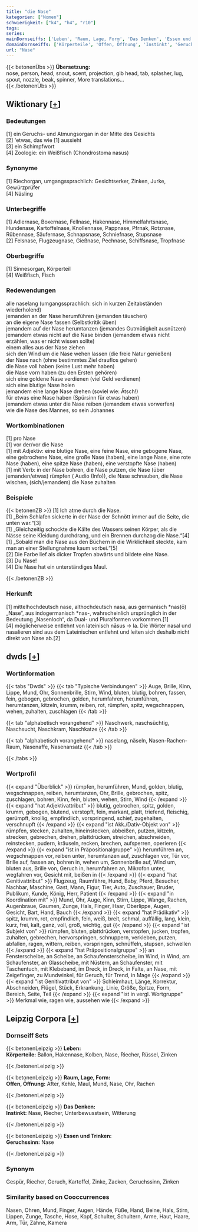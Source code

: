 ```yaml
---
title: "die Nase"
kategorien: ["Nomen"]
schwierigkeit: ["k4", "h4", "r10"]
tags:
series:
mainDornseiffs: ['Leben', 'Raum, Lage, Form', 'Das Denken', 'Essen und Trinken']
domainDornseiffs: ['Körperteile', 'Offen, Öffnung', 'Instinkt', 'Geruchssinn']
url: "Nase"
---
```


{{< betonenÜbs >}}
**Übersetzung:**  
nose, person, head, snout, scent, projection, gib head, tab, splasher, lug, spout, nozzle, beak, spinner, More translations...  
{{< /betonenÜbs >}}

## Wiktionary [[+](https://de.wiktionary.org/wiki/Nase)]

### Bedeutungen
[1] ein Geruchs- und Atmungsorgan in der Mitte des Gesichts  
[2] 'etwas, das wie [1] aussieht  
[3] ein Schimpfwort  
[4] Zoologie: ein Weißfisch (Chondrostoma nasus)  

### Synonyme
[1] Riechorgan, umgangssprachlich: Gesichtserker, Zinken, Jurke, Gewürzprüfer  
[4] Näsling  

### Unterbegriffe
[1] Adlernase, Boxernase, Fellnase, Hakennase, Himmelfahrtsnase, Hundenase, Kartoffelnase, Knollennase, Pappnase, Pfrnak, Rotznase, Rübennase, Säufernase, Schnapsnase, Schniefnase, Stupsnase  
[2] Felsnase, Flugzeugnase, Gießnase, Pechnase, Schiffsnase, Tropfnase  

### Oberbegriffe
[1] Sinnesorgan, Körperteil  
[4] Weißfisch, Fisch  

### Redewendungen
alle naselang (umgangssprachlich: sich in kurzen Zeitabständen wiederholend)  
jemanden an der Nase herumführen (jemanden täuschen)  
an die eigene Nase fassen (Selbstkritik üben)  
jemandem auf der Nase herumtanzen (jemandes Gutmütigkeit ausnützen)  
jemandem etwas nicht auf die Nase binden (jemandem etwas nicht erzählen, was er nicht wissen sollte)  
einem alles aus der Nase ziehen  
sich den Wind um die Nase wehen lassen (die freie Natur genießen)  
der Nase nach (ohne bestimmtes Ziel drauflos gehen)  
die Nase voll haben (keine Lust mehr haben)  
die Nase vorn haben (zu den Ersten gehören)  
sich eine goldene Nase verdienen (viel Geld verdienen)  
sich eine blutige Nase holen  
jemandem eine lange Nase drehen (soviel wie: Ätsch!)  
für etwas eine Nase haben (Spürsinn für etwas haben)  
jemandem etwas unter die Nase reiben (jemandem etwas vorwerfen)  
wie die Nase des Mannes, so sein Johannes  

### Wortkombinationen
[1] pro Nase  
[1] vor der/vor die Nase  
[1] mit Adjektiv: eine blutige Nase, eine feine Nase, eine gebogene Nase, eine gebrochene Nase, eine große Nase (haben), eine lange Nase, eine rote Nase (haben), eine spitze Nase (haben), eine verstopfte Nase (haben)  
[1] mit Verb: in der Nase bohren, die Nase putzen, die Nase (über jemanden/etwas) rümpfen ( Audio (Info)), die Nase schnauben, die Nase wischen, (sich/jemandem) die Nase zuhalten  

### Beispiele
{{< betonenZB >}}
[1] Ich atme durch die Nase.  
[1] „Beim Schlafen sickerte in der Nase der Schnött immer auf die Seite, die unten war.“[3]  
[1] „Gleichzeitig schockte die Kälte des Wassers seinen Körper, als die Nässe seine Kleidung durchdrang, und ein Brennen durchzog die Nase.“[4]  
[1] „Sobald man die Nase aus den Büchern in die Wirklichkeit steckte, kam man an einer Stellungnahme kaum vorbei.“[5]  
[2] Die Farbe lief als dicker Tropfen abwärts und bildete eine Nase.  
[3] Du Nase!  
[4] Die Nase hat ein unterständiges Maul.  

{{< /betonenZB >}}
### Herkunft
[1] mittelhochdeutsch nase, althochdeutsch nasa, aus germanisch *nas(ō) „Nase“, aus indogermanisch *nas-, wahrscheinlich ursprünglich in der Bedeutung „Nasenloch“, da Dual- und Pluralformen vorkommen.[1]  
[4] möglicherweise entlehnt von lateinisch nāsus → la. Die Wörter nasal und nasalieren sind aus dem Lateinischen entlehnt und leiten sich deshalb nicht direkt von Nase ab.[2]  



## dwds [[+](https://www.dwds.de/wb/Nase)]

### Wortinformation
{{< tabs "Dwds" >}}
{{< tab "Typische Verbindungen" >}}
Auge, Brille, Kinn, Lippe, Mund, Ohr, Sonnenbrille, Stirn, Wind, bluten, blutig, bohren, fassen, fein, gebogen, gebrochen, golden, herumfahren, herumführen, herumtanzen, kitzeln, krumm, reiben, rot, rümpfen, spitz, wegschnappen, wehen, zuhalten, zuschlagen
{{< /tab >}}

{{< tab "alphabetisch vorangehend" >}}
Naschwerk, naschsüchtig, Naschsucht, Naschkram, Naschkatze
{{< /tab >}}

{{< tab "alphabetisch vorangehend" >}}
naselang, näseln, Nasen-Rachen-Raum, Nasenaffe, Nasenansatz
{{< /tab >}}

{{< /tabs >}}

### Wortprofil
{{< expand "Überblick" >}} rümpfen, herumführen, Mund, golden, blutig, wegschnappen, reiben, herumtanzen, Ohr, Brille, gebrochen, spitz, zuschlagen, bohren, Kinn, fein, bluten, wehen, Stirn, Wind {{< /expand >}}
{{< expand "hat Adjektivattribut" >}} blutig, gebrochen, spitz, golden, krumm, gebogen, blutend, verstopft, fein, markant, platt, triefend, fleischig, gerümpft, knollig, empfindlich, vorspringend, schief, zugehalten, verschnupft {{< /expand >}}
{{< expand "ist Akk./Dativ-Objekt von" >}} rümpfen, stecken, zuhalten, hineinstecken, abbeißen, putzen, kitzeln, strecken, gebrechen, drehen, plattdrücken, streichen, abschneiden, reinstecken, pudern, kräuseln, recken, brechen, aufsperren, operieren {{< /expand >}}
{{< expand "ist in Präpositionalgruppe" >}} herumführen an, wegschnappen vor, reiben unter, herumtanzen auf, zuschlagen vor, Tür vor, Brille auf, fassen an, bohren in, wehen um, Sonnenbrille auf, Wind um, bluten aus, Brille von, Geruch in, herumfahren an, Mikrofon unter, wegfahren vor, Gesicht mit, beißen in {{< /expand >}}
{{< expand "hat Genitivattribut" >}} Flugzeug, Raumfähre, Hund, Baby, Pferd, Besucher, Nachbar, Maschine, Gast, Mann, Figur, Tier, Auto, Zuschauer, Bruder, Publikum, Kunde, König, Herr, Patient {{< /expand >}}
{{< expand "in Koordination mit" >}} Mund, Ohr, Auge, Kinn, Stirn, Lippe, Wange, Rachen, Augenbraue, Gaumen, Zunge, Hals, Finger, Haar, Oberlippe, Augen, Gesicht, Bart, Hand, Bauch {{< /expand >}}
{{< expand "hat Prädikativ" >}} spitz, krumm, rot, empfindlich, fein, weiß, breit, schmal, auffällig, lang, klein, kurz, frei, kalt, ganz, voll, groß, wichtig, gut {{< /expand >}}
{{< expand "ist Subjekt von" >}} rümpfen, bluten, plattdrücken, verstopfen, jucken, tropfen, zuhalten, gebrechen, hervorspringen, schnuppern, verkleben, putzen, abfallen, ragen, wittern, reiben, vorspringen, schnüffeln, stupsen, schwellen {{< /expand >}}
{{< expand "hat Präpositionalgruppe" >}} an Fensterscheibe, an Scheibe, an Schaufensterscheibe, im Wind, in Wind, am Schaufenster, an Glasscheibe, mit Nüstern, an Schaufenster, mit Taschentuch, mit Klebeband, im Dreck, in Dreck, in Falte, an Nase, mit Zeigefinger, zu Mundwinkel, für Geruch, für Trend, in Mage {{< /expand >}}
{{< expand "ist Genitivattribut von" >}} Schleimhaut, Länge, Korrektur, Abschneiden, Flügel, Stück, Erkrankung, Linie, Größe, Spitze, Form, Bereich, Seite, Teil {{< /expand >}}
{{< expand "ist in vergl. Wortgruppe" >}} Merkmal wie, ragen wie, aussehen wie {{< /expand >}}

## Leipzig Corpora [[+](https://corpora.uni-leipzig.de/en/res?word=Nase&corpusId=deu_newscrawl-public_2018)]

### Dornseiff Sets
{{< betonenLeipzig >}}
**Leben:**  
**Körperteile:** Ballon, Hakennase, Kolben, Nase, Riecher, Rüssel, Zinken  

{{< /betonenLeipzig >}}


{{< betonenLeipzig >}}
**Raum, Lage, Form:**  
**Offen, Öffnung:** After, Kehle, Maul, Mund, Nase, Ohr, Rachen  

{{< /betonenLeipzig >}}


{{< betonenLeipzig >}}
**Das Denken:**  
**Instinkt:** Nase, Riecher, Unterbewusstsein, Witterung  

{{< /betonenLeipzig >}}


{{< betonenLeipzig >}}
**Essen und Trinken:**  
**Geruchssinn:** Nase  

{{< /betonenLeipzig >}}

### Synonym
Gespür, Riecher, Geruch, Kartoffel, Zinke, Zacken, Geruchssinn, Zinken


### Similarity based on Cooccurrences
Nasen, Ohren, Mund, Finger, Augen, Hände, Füße, Hand, Beine, Hals, Stirn, Lippen, Zunge, Tasche, Hose, Kopf, Schulter, Schultern, Arme, Haut, Haare, Arm, Tür, Zähne, Kamera

